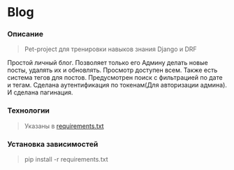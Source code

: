 # Blog
### Описание
> Pet-project для тренировки навыков знания Django и DRF

Простой личный блог. Позволяет только его Админу делать новые посты, удалять их и обновлять. Просмотр доступен всем. Также есть система тегов для постов. Предусмотрен поиск с фильтрацией по дате и тегам. Сделана аутентификация по токенам(Для авторизации админа). И сделана пагинация.

### Технологии
> Указаны в [requirements.txt](https://github.com/Browwniass/MyBlog/blob/main/requirements.txt)

### Установка зависимостей
> pip install -r requirements.txt
